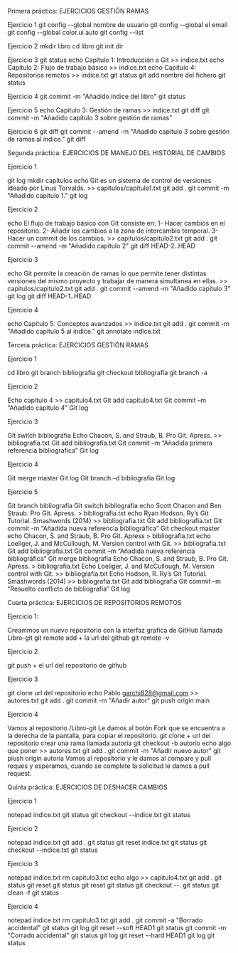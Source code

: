 Primera práctica: EJERCICIOS GESTIÓN RAMAS

Ejercicio 1 git config --global nombre de usuario git config --global el email git config --global color.ui auto git config --list

Ejercicio 2 mkdir libro cd libro git init dir

Ejercicio 3 git status echo Capítulo 1: Introducción a Git >> indice.txt echo Capítulo 2: Flujo de trabajo básico >> indice.txt echo Capítulo 4: Repositorios remotos >> indice.txt git status git add nombre del fichero git status

Ejercicio 4 git commit -m "Añadido índice del libro" git status

Ejercicio 5 echo Capítulo 3: Gestión de ramas >> indice.txt git diff git commit -m "Añadido capítulo 3 sobre gestión de ramas"

Ejercicio 6 git diff git commit --amend -m "Añadido capítulo 3 sobre gestión de ramas al índice." git diff

Segunda práctica: EJERCICIOS DE MANEJO DEL HISTORIAL DE CAMBIOS

Ejercicio 1

git log mkdir capitulos echo Git es un sistema de control de versiones ideado por Linus Torvalds. >> capitulos/capitulo1.txt git add . git commit -m "Añadido capítulo 1." git log

Ejercicio 2

echo El flujo de trabajo básico con Git consiste en: 1- Hacer cambios en el repositorio. 2- Añadir los cambios a la zona de intercambio temporal. 3- Hacer un commit de los cambios. >> capitulos/capitulo2.txt git add . git commit --amend -m "Añadido capítulo 2" git diff HEAD-2..HEAD

Ejercicio 3

echo Git permite la creación de ramas lo que permite tener distintas versiones del mismo proyecto y trabajar de manera simultanea en ellas. >> capitulos/capitulo2.txt git add . git commit --amend -m "Añadido capítulo 3" git log git diff HEAD-1..HEAD

Ejercicio 4

echo Capítulo 5: Conceptos avanzados >> indice.txt git add . git commit -m "Añadido capítulo 5 al índice." git annotate indice.txt

Tercera práctica: EJERCICIOS GESTIÓN RAMAS

Ejercicio 1

cd libro git branch bibliografia git checkout bibliografia git branch -a

Ejercicio 2

Echo capitulo 4 >> capitulo4.txt Git add capitulo4.txt Git commit –m “Añadido capitulo 4” Git log

Ejercicio 3

Git switch bibliografia Echo Chacon, S. and Straub, B. Pro Git. Apress. >> bibliografía.txt Git add bibliografía.txt Git commit –m “Añadida primera referencia bibliografica” Git log

Ejercicio 4

Git merge master Git log Git branch –d bibliografia Git log

Ejercicio 5

Git branch bibliografia Git switch bibliografia echo Scott Chacon and Ben Straub. Pro Git. Apress. > bibliografia.txt echo Ryan Hodson. Ry’s Git Tutorial. Smashwords (2014) >> bibliografia.txt Git add bibliografia.txt Git commit -m “Añadida nueva referencia bibliográfica” Git checkout master echo Chacon, S. and Straub, B. Pro Git. Apress > bibliografia.txt echo Loeliger, J. and McCullough, M. Version control with Git. >> bibliografia.txt Git add bibliografia.txt Git commit –m “Añadida nueva referencia bibliográfica” Git merge bibliografia Echo Chacon, S. and Straub, B. Pro Git. Apress. > bibliografia.txt Echo Loeliger, J. and McCullough, M. Version control with Git. >> bibliografia.txt Echo Hodson, R. Ry’s Git Tutorial. Smashwords (2014) >> bibliografia.txt Git add bibliografia Git commit –m “Resuelto conflicto de bibliografía” Git log

Cuarta práctica: EJERCICIOS DE REPOSITORIOS REMOTOS

Ejercicio 1:

Creammos un nuevo repositorio con la interfaz grafica de GitHub llamada Libro-git git remote add + la url del github git remote -v

Ejercicio 2

git push + el url del repositorio de github

Ejercicio 3

git clone url del repositorio echo Pablo garchi828@gmail.com >> autores.txt git add . git commit -m "Añadir autor" git push origin main

Ejercicio 4

Vamos al repositorio /Libro-git Le damos al botón Fork que se encuentra a la derecha de la pantalla, para copiar el repositorio. git clone + url del repositorio crear una rama llamada autoria git checkout -b autorio echo algo que poner >> autores.txt git add . git commit -m "Añadir nuevo autor" git piush origin autoria Vamos al repositorio y le damos al compare y pull reques y esperamos, cuando se complete la solicitud le damos a pull request.

Quínta práctica: EJERCICIOS DE DESHACER CAMBIOS

Ejercicio 1

notepad indice.txt git status git checkout --indice.txt git status

Ejercicio 2

notepad indice.txt git add . git status git reset indice.txt git status git checkout --indice.txt git status

Ejercicio 3

notepad indice.txt rm capitulo3.txt echo algo >> capitulo4.txt git add . git status git reset git status git reset git status git checkout --. git status git clean -f git status

Ejercicio 4

notepad indice.txt rm capitulo3.txt git add . git commit -a "Borrado accidental" git status git log git reset --soft HEAD1 git status git commit -m "Corrado accidental" git status git log git reset --hard HEAD1 git log git status
